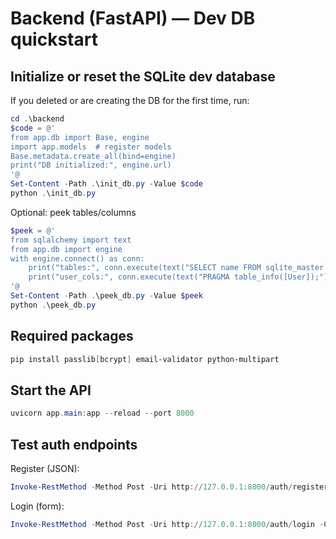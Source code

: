 # Backend (FastAPI) — Dev DB quickstart

## Initialize or reset the SQLite dev database

If you deleted or are creating the DB for the first time, run:

```powershell
cd .\backend
$code = @'
from app.db import Base, engine
import app.models  # register models
Base.metadata.create_all(bind=engine)
print("DB initialized:", engine.url)
'@
Set-Content -Path .\init_db.py -Value $code
python .\init_db.py
```

Optional: peek tables/columns
```powershell
$peek = @'
from sqlalchemy import text
from app.db import engine
with engine.connect() as conn:
    print("tables:", conn.execute(text("SELECT name FROM sqlite_master WHERE type='table'" )).fetchall())
    print("user_cols:", conn.execute(text("PRAGMA table_info([User]);")).fetchall())
'@
Set-Content -Path .\peek_db.py -Value $peek
python .\peek_db.py
```

## Required packages

```powershell
pip install passlib[bcrypt] email-validator python-multipart
```

## Start the API

```powershell
uvicorn app.main:app --reload --port 8000
```

## Test auth endpoints

Register (JSON):
```powershell
Invoke-RestMethod -Method Post -Uri http://127.0.0.1:8000/auth/register -ContentType 'application/json' -Body '{"username":"u1","email":"u1@example.com","password":"P@ssw0rd!","role":"student"}'
```

Login (form):
```powershell
Invoke-RestMethod -Method Post -Uri http://127.0.0.1:8000/auth/login -ContentType 'application/x-www-form-urlencoded' -Body 'username=u1&password=P@ssw0rd!'
```

